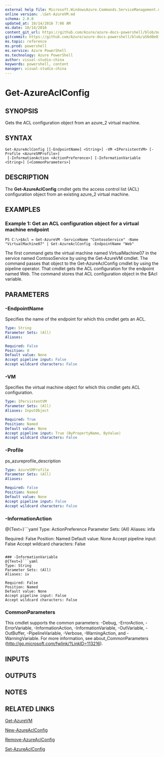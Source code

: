 ```yaml
---
external help file: Microsoft.WindowsAzure.Commands.ServiceManagement.dll-Help.xml
online version: .\Get-AzureVM.md
schema: 2.0.0
updated_at: 10/14/2016 7:06 AM
ms.date: 10/14/2016
content_git_url: https://github.com/Azure/azure-docs-powershell/blob/master/azureps-cmdlets-docs/ServiceManagement/Azure.Service/v1.0/CmdletMDs/Get-AzureAclConfig.md
gitcommit: https://github.com/Azure/azure-docs-powershell/blob/a56d0e01e65c2c33aa2af13dd29addc94ead6e88/azureps-cmdlets-docs/ServiceManagement/Azure.Service/v1.0/CmdletMDs/Get-AzureAclConfig.md
ms.topic: reference
ms.prod: powershell
ms.service: Azure PowerShell
ms.technology: Azure PowerShell
author: visual-studio-china
keywords: powershell, content
manager: visual-studio-china
---
```


# Get-AzureAclConfig

## SYNOPSIS
Gets the ACL configuration object from an azure_2 virtual machine.

## SYNTAX

```
Get-AzureAclConfig [[-EndpointName] <String>] -VM <IPersistentVM> [-Profile <AzureSMProfile>]
 [-InformationAction <ActionPreference>] [-InformationVariable <String>] [<CommonParameters>]
```

## DESCRIPTION
The **Get-AzureAclConfig** cmdlet gets the access control list (ACL) configuration object from an existing azure_2 virtual machine.

## EXAMPLES

### Example 1: Get an ACL configuration object for a virtual machine endpoint
```
PS C:\>$Acl = Get-AzureVM -ServiceName "ContosoService" -Name "VirtualMachine07" | Get-AzureAclConfig -EndpointName "Web"
```

The first command gets the virtual machine named VirtualMachine07 in the service named ContosoService by using the Get-AzureVM cmdlet.
The command passes that object to the Get-AzureAclConfig cmdlet by using the pipeline operator.
That cmdlet gets the ACL configuration for the endpoint named Web.
The command stores that ACL configuration object in the $Acl variable.

## PARAMETERS

### -EndpointName
Specifies the name of the endpoint for which this cmdlet gets an ACL.

```yaml
Type: String
Parameter Sets: (All)
Aliases: 

Required: False
Position: 0
Default value: None
Accept pipeline input: False
Accept wildcard characters: False
```

### -VM
Specifies the virtual machine object for which this cmdlet gets ACL configuration.

```yaml
Type: IPersistentVM
Parameter Sets: (All)
Aliases: InputObject

Required: True
Position: Named
Default value: None
Accept pipeline input: True (ByPropertyName, ByValue)
Accept wildcard characters: False
```

### -Profile
ps_azureprofile_description

```yaml
Type: AzureSMProfile
Parameter Sets: (All)
Aliases: 

Required: False
Position: Named
Default value: None
Accept pipeline input: False
Accept wildcard characters: False
```

### -InformationAction
@{Text=}```yaml
Type: ActionPreference
Parameter Sets: (All)
Aliases: infa

Required: False
Position: Named
Default value: None
Accept pipeline input: False
Accept wildcard characters: False
```

### -InformationVariable
@{Text=}```yaml
Type: String
Parameter Sets: (All)
Aliases: iv

Required: False
Position: Named
Default value: None
Accept pipeline input: False
Accept wildcard characters: False
```

### CommonParameters
This cmdlet supports the common parameters: -Debug, -ErrorAction, -ErrorVariable, -InformationAction, -InformationVariable, -OutVariable, -OutBuffer, -PipelineVariable, -Verbose, -WarningAction, and -WarningVariable. For more information, see about_CommonParameters (http://go.microsoft.com/fwlink/?LinkID=113216).

## INPUTS

## OUTPUTS

## NOTES

## RELATED LINKS

[Get-AzureVM](.\Get-AzureVM.md)

[New-AzureAclConfig](.\New-AzureAclConfig.md)

[Remove-AzureAclConfig](.\Remove-AzureAclConfig.md)

[Set-AzureAclConfig](.\Set-AzureAclConfig.md)

